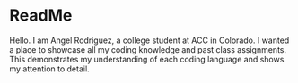 # ReadMe
Hello. I am Angel Rodriguez, a college student at ACC in Colorado. I wanted a place to showcase all my coding knowledge and past class assignments. This demonstrates my understanding of each coding language and shows my attention to detail. 
